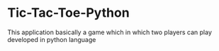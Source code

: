 # Tic-Tac-Toe-Python
This application basically a game which in which two players can play
developed in python language



